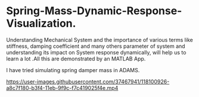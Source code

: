 # Spring-Mass-Dynamic-Response-Visualization.
Understanding Mechanical System and the importance of various terms like stiffness, damping coefficient and many others parameter of system and understanding its impact on System response dynamically, will help us to learn a lot .All this are demonstrated by an MATLAB App.


I have tried simulating spring damper mass in ADAMS.


https://user-images.githubusercontent.com/37467941/118100926-a8c7f180-b3f4-11eb-9f9c-f7c419025f4e.mp4





